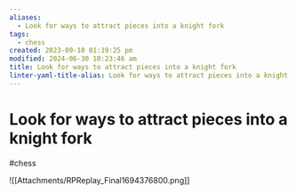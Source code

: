 ```yaml
---
aliases:
  - Look for ways to attract pieces into a knight fork
tags:
  - chess
created: 2023-09-10 01:19:25 pm
modified: 2024-06-30 10:23:46 am
title: Look for ways to attract pieces into a knight fork
linter-yaml-title-alias: Look for ways to attract pieces into a knight fork
---
```

# Look for ways to attract pieces into a knight fork
#chess

![[Attachments/RPReplay_Final1694376800.png]]